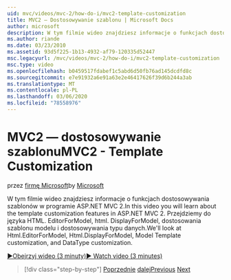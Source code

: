 ```yaml
---
uid: mvc/videos/mvc-2/how-do-i/mvc2-template-customization
title: MVC2 — Dostosowywanie szablonu | Microsoft Docs
author: microsoft
description: W tym filmie wideo znajdziesz informacje o funkcjach dostosowywania szablonów w programie ASP.NET MVC 2. Patrzę plik HTML. EditorForModel, html. DisplayForModel, model temp...
ms.author: riande
ms.date: 03/23/2010
ms.assetid: 93d5f225-1b13-4932-af79-120335d52447
msc.legacyurl: /mvc/videos/mvc-2/how-do-i/mvc2-template-customization
msc.type: video
ms.openlocfilehash: b0459517fdabef1c5abd6d50fb76ad145dcdfd8c
ms.sourcegitcommit: e7e91932a6e91a63e2e46417626f39d6b244a3ab
ms.translationtype: MT
ms.contentlocale: pl-PL
ms.lasthandoff: 03/06/2020
ms.locfileid: "78558976"
---
```

# <a name="mvc2---template-customization"></a><span data-ttu-id="11896-104">MVC2 — dostosowywanie szablonu</span><span class="sxs-lookup"><span data-stu-id="11896-104">MVC2 - Template Customization</span></span>

<span data-ttu-id="11896-105">przez [firmę Microsoft](https://github.com/microsoft)</span><span class="sxs-lookup"><span data-stu-id="11896-105">by [Microsoft](https://github.com/microsoft)</span></span>

<span data-ttu-id="11896-106">W tym filmie wideo znajdziesz informacje o funkcjach dostosowywania szablonów w programie ASP.NET MVC 2.</span><span class="sxs-lookup"><span data-stu-id="11896-106">In this video you will learn about the template customization features in ASP.NET MVC 2.</span></span> <span data-ttu-id="11896-107">Przejdziemy do języka HTML. EditorForModel, html. DisplayForModel, dostosowania szablonu modelu i dostosowywania typu danych.</span><span class="sxs-lookup"><span data-stu-id="11896-107">We'll look at Html.EditorForModel, Html.DisplayForModel, Model Template customization, and DataType customization.</span></span>

[<span data-ttu-id="11896-108">&#9654;Obejrzyj wideo (3 minuty)</span><span class="sxs-lookup"><span data-stu-id="11896-108">&#9654; Watch video (3 minutes)</span></span>](https://channel9.msdn.com/Blogs/ASP-NET-Site-Videos/mvc2-template-customization)

> [!div class="step-by-step"]
> <span data-ttu-id="11896-109">[Poprzednie](mvc2-model-validation.md)
> [dalej](aspnet-mvc-2-areas.md)</span><span class="sxs-lookup"><span data-stu-id="11896-109">[Previous](mvc2-model-validation.md)
[Next](aspnet-mvc-2-areas.md)</span></span>

